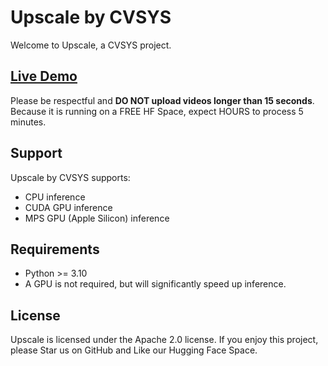 # Upscale by CVSYS

Welcome to Upscale, a CVSYS project.

## [Live Demo](https://huggingface.co/spaces/cvsys/upscale)

Please be respectful and **DO NOT upload videos longer than 15 seconds**. Because it is running on a FREE HF Space, expect HOURS to process 5 minutes.

## Support

Upscale by CVSYS supports:

 * CPU inference
 * CUDA GPU inference
 * MPS GPU (Apple Silicon) inference

## Requirements

 * Python >= 3.10
 * A GPU is not required, but will significantly speed up inference.

## License

Upscale is licensed under the Apache 2.0 license. If you enjoy this project, please Star us on GitHub and Like our Hugging Face Space.
